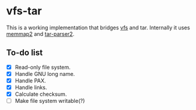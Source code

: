 # vfs-tar
This is a working implementation that bridges [vfs](https://lib.rs/crates/vfs) and tar.
Internally it uses [memmap2](https://lib.rs/crates/memmap2) and [tar-parser2](https://lib.rs/crates/tar-parser2).

## To-do list
- [x] Read-only file system.
- [x] Handle GNU long name.
- [x] Handle PAX.
- [x] Handle links.
- [x] Calculate checksum.
- [ ] Make file system writable(?)
